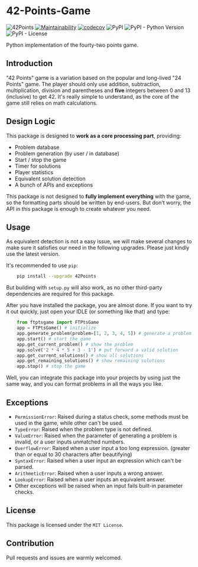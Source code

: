 # 42-Points-Game
![42Points](https://github.com/T0nyX1ang/42-Points-Game/workflows/42Points/badge.svg)
[![Maintainability](https://api.codeclimate.com/v1/badges/9502c3fcb954f16254cf/maintainability)](https://codeclimate.com/github/T0nyX1ang/42-Points-Game/maintainability)
[![codecov](https://codecov.io/gh/T0nyX1ang/42-Points-Game/branch/master/graph/badge.svg)](https://codecov.io/gh/T0nyX1ang/42-Points-Game)
![PyPI](https://img.shields.io/pypi/v/42Points)
![PyPI - Python Version](https://img.shields.io/pypi/pyversions/42Points)
![PyPI - License](https://img.shields.io/pypi/l/42Points)

Python implementation of the fourty-two points game. 

## Introduction
"42 Points" game is a variation based on the popular and long-lived "24 Points" game. The player should only use addition, subtraction, multiplication, division and parentheses and __five__ integers between 0 and 13 (inclusive) to get 42. It's really simple to understand, as the core of the game still relies on math calculations.

## Design Logic
This package is designed to __work as a core processing part__, providing:
*   Problem database
*   Problem generation (by user / in database)
*   Start / stop the game
*   Timer for solutions
*   Player statistics
*   Equivalent solution detection
*   A bunch of APIs and exceptions

This package is not designed to __fully implement everything__ with the game, so the formatting parts should be written by end-users. But don't worry, the API in this package is enough to create whatever you need.

## Usage
As equivalent detection is not a easy issue, we will make several changes to make sure it satisfies our need in the following upgrades. Please just kindly use the latest version.

It's recommended to use `pip`:
```bash
    pip install --upgrade 42Points
```

But building with `setup.py` will also work, as no other third-party dependencies are required for this package.

After you have installed the package, you are almost done. If you want to try it out quickly, just open your IDLE (or something like that) and type:
```py
    from ftptsgame import FTPtsGame
    app = FTPtsGame() # initialize
    app.generate_problem(problem=[1, 2, 3, 4, 5]) # generate a problem beforehand
    app.start() # start the game
    app.get_current_problem() # show the problem
    app.solve('2 * 4 * 5 + 3 - 1') # put forward a valid solution
    app.get_current_solutions() # show all solutions
    app.get_remaining_solutions() # show remaining solutions
    app.stop() # stop the game
```

Well, you can integrate this package into your projects by using just the same way, and you can format problems in all the ways you like.

## Exceptions
*   `PermissionError`: Raised during a status check, some methods must be used in the game, while other can't be used.
*   `TypeError`: Raised when the problem type is not defined.
*   `ValueError`: Raised when the parameter of generating a problem is invalid, or a user inputs unmatched numbers.
*   `OverflowError`: Raised when a user input a too long expression. (greater than or equal to 30 characters after beautifying)
*   `SyntaxError`: Raised when a user input an expression which can't be parsed.
*   `ArithmeticError`: Raised when a user inputs a wrong answer.
*   `LookupError`: Raised when a user inputs an equivalent answer.
*   Other exceptions will be raised when an input fails built-in parameter checks.

## License
This package is licensed under the `MIT License`.

## Contribution
Pull requests and issues are warmly welcomed. 
